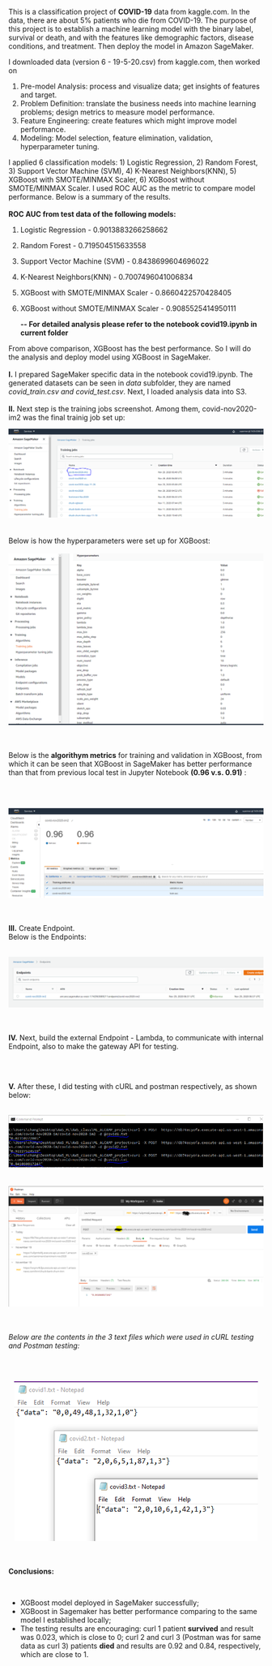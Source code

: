 This is a classification project of **COVID-19** data from kaggle.com. In the data, there are about 5% patients who die from COVID-19. The purpose of this project is to establish a machine learning model with the binary label, survival or death, and with the features like demographic factors, disease conditions, and treatment. Then deploy the model in Amazon SageMaker.

I downloaded data (version 6 - 19-5-20.csv) from kaggle.com, then worked on 
1. Pre-model Analysis: process and visualize data; get insights of features and target.
2. Problem Definition: translate the business needs into machine learning problems; design metrics to measure model performance.
3. Feature Engineering: create features which might improve model performance.
4. Modeling: Model selection, feature elimination, validation, hyperparameter tuning.

I applied 6 classification models: 1) Logistic Regression, 2) Random Forest, 3) Support Vector Machine (SVM), 4) K-Nearest Neighbors(KNN), 5) XGBoost with SMOTE/MINMAX Scaler, 6) XGBoost without SMOTE/MINMAX Scaler. I used ROC AUC as the metric to compare model performance. Below is a summary of the results.<br><br>
**ROC AUC from test data of the following models:**
1) Logistic Regression - 0.9013883266258662
2) Random Forest - 0.719504515633558
3) Support Vector Machine (SVM) - 0.8438699604696022
4) K-Nearest Neighbors(KNN) - 0.7007496041006834
5) XGBoost with SMOTE/MINMAX Scaler - 0.8660422570428405
6) XGBoost without SMOTE/MINMAX Scaler - 0.9085525414950111

    **-- For detailed analysis please refer to the notebook covid19.ipynb in current folder** 

From above comparison, XGBoost has the best performance. So I will do the analysis and deploy model using XGBoost in SageMaker. <br><br>
**I.** I prepared SageMaker specific data in the notebook covid19.ipynb. The generated datasets can be seen in *data* subfolder, they are named *covid_train.csv and covid_test.csv*. Next, I loaded analysis data into S3.
<br><br>
**II.** Next step is the training jobs screenshot. Among them, covid-nov2020-im2 was the final trainig job set up:
<br>
<!--![](https://github.com/nichangyuan/ML-DL/blob/master/ML.jpg?raw=true)-->
<div align="center">
<img src="https://github.com/nichangyuan/ML-DL/blob/master/AWS/cov19_classification/Training_jobs.PNG?raw=true" >
</div>
<br>
<br>
Below is how the hyperparameters were set up for XGBoost:<br><br>
<div align="center">
<img src="https://github.com/nichangyuan/ML-DL/blob/master/AWS/cov19_classification/hyperparameters.PNG?raw=true" >
</div>
<br>
<br>

Below is the **algorithym metrics** for training and validation in XGBoost, from which it can be seen that XGBoost in SageMaker has better performance than that from previous local test in Jupyter Notebook 
**(0.96 v.s. 0.91)**
:

<br><br>
<div align="center">
<img src="https://github.com/nichangyuan/ML-DL/blob/master/AWS/cov19_classification/auc.PNG?raw=true" >
</div>
<br>
<br>

**III.** Create Endpoint. <br>Below is the Endpoints:<br><br>
<div align="center">
<img src="https://github.com/nichangyuan/ML-DL/blob/master/AWS/cov19_classification/Endpoints.PNG?raw=true" >
</div>
<br>
<br>

**IV.** Next, build the external Endpoint - Lambda, to communicate with internal Endpoint, also to make the gateway API for testing.

<br><br>

**V.** After these, I did testing with cURL and postman respectively, as shown below:<br><br>
<div align="center">
<img src="https://github.com/nichangyuan/ML-DL/blob/master/AWS/cov19_classification/curl_test.PNG?raw=true" >
</div>
<br>
<br>
<div align="center">
<img src="https://github.com/nichangyuan/ML-DL/blob/master/AWS/cov19_classification/Postman3.PNG?raw=true" >
</div>
<br>

<br>

*Below are the contents in the 3 text files which were used in cURL testing and Postman testing:*

<br><br>
<div align="center">
<img src="https://github.com/nichangyuan/ML-DL/blob/master/AWS/cov19_classification/data_test.PNG?raw=true" >
</div>
<br>
<br>

**Conclusions:**

<br>

- XGBoost model deployed in SageMaker successfully;
- XGBoost in Sagemaker has better performance comparing to the same model I established locally;
- The testing results are encouraging: curl 1 patient **survived** and result was 0.023, which is close to 0; curl 2 and curl 3 (Postman was for same data as curl 3) patients **died** and results are 0.92 and 0.84, respectively, which are close to 1. 

<br>













